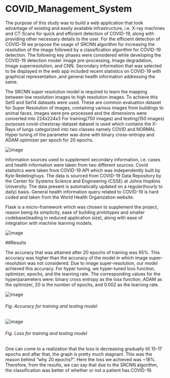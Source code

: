 # COVID_Management_System

The purpose of this study was to build a web application that took advantage of existing and easily available infrastructure, i.e. X-ray machines and CT-Scans for quick and efficient detection of COVID-19, along with providing other necessary details to the user. For the efficient detection of COVID-19 we propose the usage of SRCNN algorithm for increasing the resolution of the image followed by a classification algorithm for COVID-19 detection. The following key phases were considered while developing the COVID-19 detection model: Image pre-processing, Image degradation, Image superresolution, and CNN. Secondary information that was selected to be displayed in the web app included recent statistics on COVID-19 with graphical representation ,and general health information addressing the same.

The SRCNN super resolution model is required to learn the mapping between low resolution images to high resolution images. To achieve this Set5 and Set14 datasets were used. These are common evaluation dataset for Super Resolution of images, containing various images from buildings to animal faces. Images were pre-processed and the dimensions were converted into 224x224x3  For training(750 images) and testing(150 images) purposes  covid-chestxray-dataset dataset is used which contains the X-Rays of lungs categorized into two classes namely COVID and NORMAL Hyper tuning of the parameter was done with binary cross-entropy and ADAM optimizer per epoch for 20 epochs.

![image](https://user-images.githubusercontent.com/39914367/125448925-0ec6c84d-269b-4025-9b62-3cce5c80d195.png)

Information sources used to supplement secondary information, i.e. cases and health information were taken from two different sources. Covid statistics were taken from COVID-19 API which was independently built by Kyle Redelinghuys. The data is sourced from COVID-19 Data Repository by the Center for Systems Science and Engineering (CSSE) at Johns Hopkins University. The data present is automatically updated on a regular(hourly to daily) basis. General health information query related to COVID-19 is hard coded and taken from the World Health Organization website.

Flask is a micro-framework which was chosen to supplement the project, reason being its simplicity, ease of building prototypes and smaller codebase(leading in reduced application size), along with ease of integration with machine learning models.

![image](https://user-images.githubusercontent.com/39914367/125448780-a5f61e96-c58d-4870-8cf2-8d6203d80dcb.png)


##Results

The accuracy that was attained after 20 epochs of training was 95%. This accuracy was higher than the accuracy of the model in which image super-resolution was not considered. Due to image super-resolution, our model achieved this accuracy. For hyper tuning, we hyper-tuned loss function, optimizer, epochs, and the learning rate. The corresponding values for the hyperparameters were: binary cross entropy as the loss function, ADAM as the optimizer, 20 is the number of epochs, and 0.002 as the learning rate. 

![image](https://user-images.githubusercontent.com/39914367/125449716-2aef0c01-caf4-440d-8710-6ccb2ffeec46.png)
###### Fig. Accuracy for training and testing model

![image](https://user-images.githubusercontent.com/39914367/125449616-eaec38cf-744f-4478-876f-a8da75803a83.png)
###### Fig. Loss for training and testing model  

One can come to a realization that the loss is decreasing gradually till 15-17 epochs and after that, the graph is pretty much stagnant. This was the reason behind “why 20 epochs?”.   Here the loss we achieved was ~18%. 
Therefore, from the results, we can say that due to the SRCNN algorithm, the classification was better of whether or not a patient has COVID-19. 
